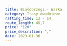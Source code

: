 ```yaml
---
title: Białobrzegi - Warka
category: Trasy dwudniowe
rafting_time: 13 - 14
route_length: 45,7
price: "120"
price_descrition: ","
date: 2023-01-30
---
```

